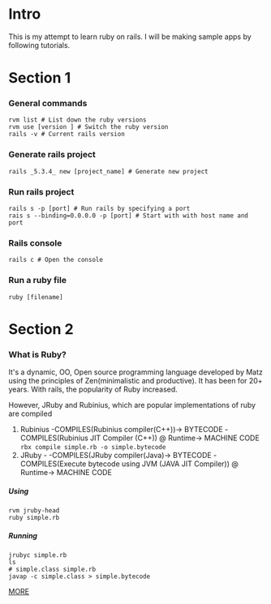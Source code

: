 # Intro

This is my attempt to learn ruby on rails. I will be making sample apps by following tutorials. 


# Section 1

### General commands
```
rvm list # List down the ruby versions
rvm use [version ] # Switch the ruby version
rails -v # Current rails version
```

### Generate rails project
```
rails _5.3.4_ new [project_name] # Generate new project 
```

### Run rails project
```
rails s -p [port] # Run rails by specifying a port
rais s --binding=0.0.0.0 -p [port] # Start with with host name and port
```

### Rails console
```
rails c # Open the console
```

### Run a ruby file
```
ruby [filename]
```

# Section 2

### What is Ruby? 

It's a dynamic, OO, Open source programming language developed by Matz using the principles of Zen(minimalistic and productive). It has been for 20+ years. With rails, the popularity of Ruby increased.

However, JRuby and Rubinius, which are popular implementations of ruby are compiled
1. Rubinius -COMPILES(Rubinius compiler(C++))-> BYTECODE -COMPILES(Rubinius JIT Compiler (C++)) @ Runtime-> MACHINE CODE
`rbx compile simple.rb -o simple.bytecode`
2. JRuby - -COMPILES(JRuby compiler(Java)-> BYTECODE -COMPILES(Execute bytecode using JVM (JAVA JIT Compiler)) @ Runtime-> MACHINE CODE

##### Using
```
rvm jruby-head
ruby simple.rb
```

##### Running
```
jrubyc simple.rb
ls
# simple.class simple.rb
javap -c simple.class > simple.bytecode
```
[MORE](https://dzone.com/articles/ruby-inquiry-it-interpreted-or)






 